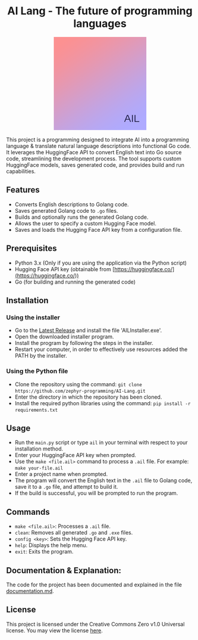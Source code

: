 <h1 align="center">AI Lang - The future of programming languages</h1>

<p align="center">
  <img src="logo.PNG"/>
</p>

This project is a programming designed to integrate AI into a programming language & translate natural language descriptions into functional Go code. It leverages the HuggingFace API to convert English text into Go source code, streamlining the development process. The tool supports custom HuggingFace models, saves generated code, and provides build and run capabilities.

## Features

*   Converts English descriptions to Golang code.
*   Saves generated Golang code to `.go` files.
*   Builds and optionally runs the generated Golang code.
*   Allows the user to specify a custom Hugging Face model.
*   Saves and loads the Hugging Face API key from a configuration file.

## Prerequisites

*   Python 3.x (Only if you are using the application via the Python script)
*   Hugging Face API key (obtainable from [https://huggingface.co/](https://huggingface.co/))
*   Go (for building and running the generated code)

## Installation

### Using the installer

*   Go to the [Latest Release](https://github.com/zephyr-programming/AI-Lang/releases/tag/Installer) and install the file 'AILInstaller.exe'.
*   Open the downloaded installer program.
*   Install the program by following the steps in the installer.
*   Restart your computer, in order to effectively use resources added the PATH by the installer.

### Using the Python file

*   Clone the repository using the command: `git clone https://github.com/zephyr-programming/AI-Lang.git`
*   Enter the directory in which the repository has been cloned.
*   Install the required python libraries using the command: `pip install -r requirements.txt`

## Usage

*  Run the `main.py` script or type `ail` in your terminal with respect to your installation method.
*  Enter your HuggingFace API key when prompted.
*  Use the `make <file.ail>` command to process a `.ail` file.  For example: `make your-file.ail`
*  Enter a project name when prompted.
*  The program will convert the English text in the `.ail` file to Golang code, save it to a `.go` file, and attempt to build it.
*  If the build is successful, you will be prompted to run the program.

## Commands

*   `make <file.ail>`: Processes a `.ail` file.
*   `clean`: Removes all generated `.go` and `.exe` files.
*   `config <key>`: Sets the Hugging Face API key.
*   `help`: Displays the help menu.
*   `exit`: Exits the program.

## Documentation & Explanation:

The code for the project has been documented and explained in the file [documentation.md](https://github.com/zephyr-programming/AI-Lang/blob/main/documentation.md).

## License

This project is licensed under the Creative Commons Zero v1.0 Universal license. You may view the license [here](https://github.com/zephyr-programming/AI-Lang/blob/main/LICENSE).
